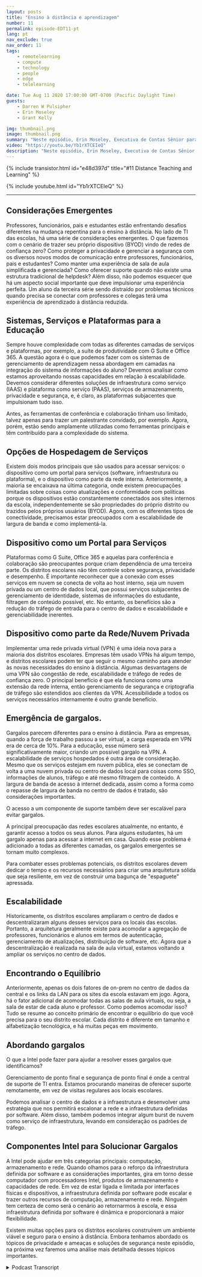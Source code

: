 ```yaml
---
layout: posts
title: "Ensino à distância e aprendizagem"
number: 11
permalink: episode-EDT11-pt
lang: pt
nav_exclude: true
nav_order: 11
tags:
    - remotelearning
    - compute
    - technology
    - people
    - edge
    - telelearning

date: Tue Aug 11 2020 17:00:00 GMT-0700 (Pacific Daylight Time)
guests:
    - Darren W Pulsipher
    - Erin Moseley
    - Grant Kelly

img: thumbnail.png
image: thumbnail.png
summary: "Neste episódio, Erin Moseley, Executiva de Contas Sênior para Educação na Intel, e Grant Kelly, Arquiteto de Soluções para Educação na Intel, juntam-se a Darren para falar sobre os desafios do ensino e aprendizagem a distância e as mudanças avassaladoras que as escolas, professores, pais e alunos estão absorvendo durante a pandemia da Covid-19. Descubra como estudantes e professores estão se conectando com novas tecnologias e formas de aprendizado."
video: "https://youtu.be/Yb1rXTCEIeQ"
description: "Neste episódio, Erin Moseley, Executiva de Contas Sênior para Educação na Intel, e Grant Kelly, Arquiteto de Soluções para Educação na Intel, juntam-se a Darren para falar sobre os desafios do ensino e aprendizagem a distância e as mudanças avassaladoras que as escolas, professores, pais e alunos estão absorvendo durante a pandemia da Covid-19. Descubra como estudantes e professores estão se conectando com novas tecnologias e formas de aprendizado."
---
```


<div>
{% include transistor.html id="e48d397d" title="#11 Distance Teaching and Learning" %}

{% include youtube.html id="Yb1rXTCEIeQ" %}
</div>

---

## Considerações Emergentes

Professores, funcionários, pais e estudantes estão enfrentando desafios diferentes na mudança repentina para o ensino à distância. No lado de TI das escolas, há uma série de considerações emergentes. O que fazemos com o cenário de trazer seu próprio dispositivo (BYOD) vindo de redes de confiança zero? Como proteger a privacidade e gerenciar a segurança com os diversos novos modos de comunicação entre professores, funcionários, pais e estudantes? Como manter uma experiência de sala de aula simplificada e gerenciada? Como oferecer suporte quando não existe uma estrutura tradicional de helpdesk? Além disso, não podemos esquecer que há um aspecto social importante que deve impulsionar uma experiência perfeita. Um aluno da terceira série sendo distraído por problemas técnicos quando precisa se conectar com professores e colegas terá uma experiência de aprendizado à distância reduzida.

## Sistemas, Serviços e Plataformas para a Educação

Sempre houve complexidade com todas as diferentes camadas de serviços e plataformas, por exemplo, a suíte de produtividade com G Suite e Office 365. A questão agora é o que podemos fazer com os sistemas de gerenciamento de aprendizagem nessa abordagem em camadas na integração do sistema de informações do aluno? Devemos analisar como estamos aproveitando nossas capacidades em relação à escalabilidade. Devemos considerar diferentes soluções de infraestrutura como serviço (IAAS) e plataforma como serviço (PAAS), serviços de armazenamento, privacidade e segurança, e, é claro, as plataformas subjacentes que impulsionam tudo isso.

Antes, as ferramentas de conferência e colaboração tinham uso limitado, talvez apenas para trazer um palestrante convidado, por exemplo. Agora, porém, estão sendo amplamente utilizadas como ferramentas principais e têm contribuído para a complexidade do sistema.

## Opções de Hospedagem de Serviços

Existem dois modos principais que são usados para acessar serviços: o dispositivo como um portal para serviços (software, infraestrutura ou plataforma), e o dispositivo como parte da rede interna. Anteriormente, a maioria se encaixava na última categoria, onde existem preocupações limitadas sobre coisas como atualizações e conformidade com políticas porque os dispositivos estão constantemente conectados aos sites internos da escola, independentemente se são propriedades do próprio distrito ou trazidos pelos próprios usuários (BYOD). Agora, com os diferentes tipos de conectividade, precisamos estar preocupados com a escalabilidade de largura de banda e como implementá-la.

## Dispositivo como um Portal para Serviços

Plataformas como G Suite, Office 365 e aquelas para conferência e colaboração são preocupantes porque criam dependência de uma terceira parte. Os distritos escolares não têm controle sobre segurança, privacidade e desempenho. É importante reconhecer que a conexão com esses serviços em nuvem se conecta de volta ao host interno, seja um nuvem privada ou um centro de dados local, que possui serviços subjacentes de gerenciamento de identidade, sistemas de informações do estudante, filtragem de conteúdo possível, etc. No entanto, os benefícios são a redução do tráfego de entrada para o centro de dados e escalabilidade e gerenciabilidade inerentes.

## Dispositivo como parte da Rede/Nuvem Privada

Implementar uma rede privada virtual (VPN) é uma ideia nova para a maioria dos distritos escolares. Empresas têm usado VPNs há algum tempo, e distritos escolares podem ter que seguir o mesmo caminho para atender às novas necessidades do ensino à distância. Algumas desvantagens de uma VPN são congestão de rede, escalabilidade e tráfego de redes de confiança zero. O principal benefício é que ela funciona como uma extensão da rede interna, então gerenciamento de segurança e criptografia de tráfego são estendidos aos clientes da VPN. Acessibilidade a todos os serviços necessários internamente é outro grande benefício.

## Emergência de gargalos.

Gargalos parecem diferentes para o ensino à distância. Para as empresas, quando a força de trabalho passou a ser virtual, a carga esperada em VPN era de cerca de 10%. Para a educação, esse número será significativamente maior, criando um possível gargalo na VPN. A escalabilidade de serviços hospedados é outra área de consideração. Mesmo que os serviços estejam em nuvem pública, eles se conectam de volta a uma nuvem privada ou centro de dados local para coisas como SSO, informações de alunos, tráfego e até mesmo filtragem de conteúdo. A largura de banda de acesso à internet dedicada, assim como a forma como o repasse de largura de banda no centro de dados é tratado, são considerações importantes.

O acesso a um componente de suporte também deve ser escalável para evitar gargalos.

A principal preocupação das redes escolares atualmente, no entanto, é garantir acesso a todos os seus alunos. Para alguns estudantes, há um gargalo apenas para acessar a internet em casa. Quando esse problema é adicionado a todas as diferentes camadas, os gargalos emergentes se tornam muito complexos.

Para combater esses problemas potenciais, os distritos escolares devem dedicar o tempo e os recursos necessários para criar uma arquitetura sólida que seja resiliente, em vez de construir uma bagunça de "espaguete" apressada.

## Escalabilidade

Historicamente, os distritos escolares ampliaram o centro de dados e descentralizaram alguns desses serviços para os locais das escolas. Portanto, a arquitetura geralmente existe para acomodar a agregação de professores, funcionários e alunos em termos de autenticação, gerenciamento de atualizações, distribuição de software, etc. Agora que a descentralização é realizada na sala de aula virtual, estamos voltando a ampliar os serviços no centro de dados.

## Encontrando o Equilíbrio

Anteriormente, apenas os dois fatores de on-prem no centro de dados da central e os links da LAN para os sites da escola estavam em jogo. Agora, há o fator adicional de acomodar todas as salas de aula virtuais, ou seja, a sala de estar de cada aluno e professor. Como podemos acomodar isso? Tudo se resume ao conceito primário de encontrar o equilíbrio do que você precisa para o seu distrito escolar. Cada distrito é diferente em tamanho e alfabetização tecnológica, e há muitas peças em movimento.

## Abordando gargalos

O que a Intel pode fazer para ajudar a resolver esses gargalos que identificamos?

Gerenciamento de ponto final e segurança de ponto final é onde a central de suporte de TI entra. Estamos procurando maneiras de oferecer suporte remotamente, em vez de visitas regulares aos locais escolares.

Podemos analisar o centro de dados e a infraestrutura e desenvolver uma estratégia que nos permitirá escalonar a rede e a infraestrutura definidas por software. Além disso, também podemos integrar algum burst de nuvem como serviço de infraestrutura, levando em consideração os padrões de tráfego.

## Componentes Intel para Solucionar Gargalos

A Intel pode ajudar em três categorias principais: computação, armazenamento e rede. Quando olhamos para o reforço da infraestrutura definida por software e as considerações importantes, gira em torno desse computador com processadores Intel, produtos de armazenamento e capacidades de rede. Em vez de estar ligada e limitada por interfaces físicas e dispositivos, a infraestrutura definida por software pode escalar e trazer outros recursos de computação, armazenamento e rede. Ninguém tem certeza de como será o cenário ao retornarmos à escola, e essa infraestrutura definida por software é dinâmica e proporcionará a maior flexibilidade.

Existem muitas opções para os distritos escolares construírem um ambiente viável e seguro para o ensino à distância. Embora tenhamos abordado os tópicos de privacidade e ameaças e soluções de segurança neste episódio, na próxima vez faremos uma análise mais detalhada desses tópicos importantes.



<details>
<summary> Podcast Transcript </summary>

<p></p>

</details>
